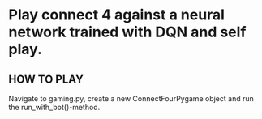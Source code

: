 # Play connect 4 against a neural network trained with DQN and self play.


## HOW TO PLAY
Navigate to gaming.py, create a new ConnectFourPygame object and run the run_with_bot()-method.